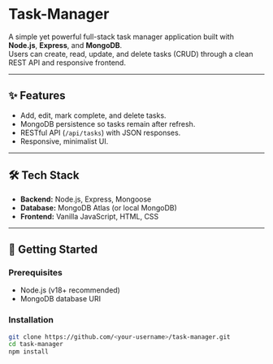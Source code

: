 # Task-Manager

A simple yet powerful full-stack task manager application built with **Node.js**, **Express**, and **MongoDB**.  
Users can create, read, update, and delete tasks (CRUD) through a clean REST API and responsive frontend.

---

## ✨ Features
- Add, edit, mark complete, and delete tasks.
- MongoDB persistence so tasks remain after refresh.
- RESTful API (`/api/tasks`) with JSON responses.
- Responsive, minimalist UI.

---

## 🛠️ Tech Stack
- **Backend:** Node.js, Express, Mongoose
- **Database:** MongoDB Atlas (or local MongoDB)
- **Frontend:** Vanilla JavaScript, HTML, CSS

---

## 🚀 Getting Started

### Prerequisites
- Node.js (v18+ recommended)
- MongoDB database URI

### Installation
```bash
git clone https://github.com/<your-username>/task-manager.git
cd task-manager
npm install
